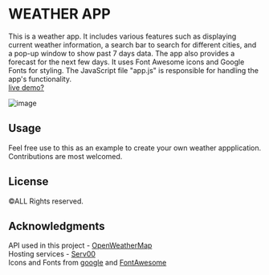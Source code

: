 
# WEATHER APP 

This is a weather app. It includes various features such as displaying current weather information, a search bar to search for different cities, and a pop-up window to show past 7 days data. The app also provides a forecast for the next few days. It uses Font Awesome icons and Google Fonts for styling. The JavaScript file "app.js" is responsible for handling the app's functionality. <br>
[live demo?](https://nishant-jswl.serv00.net/index.html)

![image](https://github.com/Uknowme-h/Weather-app/assets/152166858/52f12fa8-7200-44f9-9346-126611d483a5)


## Usage

Feel free use to this as an example to create your own weather appplication.
Contributions are most welcomed.

## License

&copy;ALL Rights reserved.


## Acknowledgments

API used in this project - [OpenWeatherMap](https://openweathermap.org/api) <br>
Hosting services - [Serv00](https://www.serv00.com/)<br>
Icons and Fonts from [google](https://fonts.google.com/) and [FontAwesome](https://fontawesome.com/)
